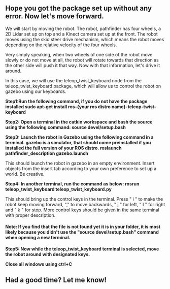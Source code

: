 ## Hope you got the package set up without any error. Now let's move forward. 
We will start by moving the robot.
The robot, pathfinder has four wheels, a 2D Lidar set up on top and a Kinect camera set up at the front.
The robot moves using the skid steer drive mechanism, which means the robot moves depending on the relative velocity of the four wheels.

Very simply speaking, when two wheels of one side of the robot move slowly or do not move at all, 
the robot will rotate towards that direction as the other side will push it that way. Now with that information, let's drive it around.

In this case, we will use the teleop_twist_keyboard node from the teleop_twist_keyboard package, which will allow us to control the robot on gazebo using our keyboards.

**Step1:Run the following command, if you do not have the package installed
sudo apt-get install ros-{your ros distro name}-teleop-twist-keyboard**

**Step2: Open a terminal in the catkin workspace and bash the source using the following command:
source devel/setup.bash**

**Step3: Launch the robot in Gazebo using the following command in a terminal. gazebo is a simulator, that should come preinstalled if you installed the full version of your ROS distro.
roslaunch pathfinder_description gazebo.launch**

This should launch the robot in gazebo in an empty environment. Insert objects from the insert tab according to your own preference to set up a world. Be creative.

**Step4: In another terminal, run the command as below:
rosrun teleop_twist_keyboard teleop_twist_keyboard.py**

This should bring up the control keys in the terminal. Press " i " to make the robot keep moving forward, "," to move backwards, " j " for left, " l " for right and " k " for stop. 
More control keys should be given in the same terminal with proper description. 

#### Note: If you find that the file is not found yet it is in your folder, it is most likely because you didn't use the "source devel/setup.bash" command when opening a new terminal.

**Step5: Now while the teleop_twist_keyboard terminal is selected, move the robot around with designated keys.**

**Close all windows using ctrl+C**

## Had a good time? Let me know! ##



